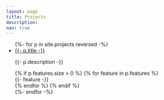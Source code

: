 ```yaml
---
layout: page
title: Projects
description: 
nav: true
---
```


<ul class="post-list">
{%- for p in site.projects reversed -%}
  <li>
    <div class="project">
      <div class="project__title">
      <!-- with arrow -->
        <!-- <a href="{{- p.url | prepend: site.baseurl -}}" target="_blank" class="arrow-link">{{- p.title -}}</a> -->
      <!-- without arrow -->
        <a href="{{- p.url | prepend: site.baseurl -}}">{{- p.title -}}</a>
      </div>
      <p>
        {{- p.description -}}
      </p>
      {% if p.features.size > 0 %}
        {% for feature in p.features %}
          <div class="features">
            {{- feature -}}
          </div>
        {% endfor %}
      {% endif %}
    </div>
  </li>
{%- endfor -%}

